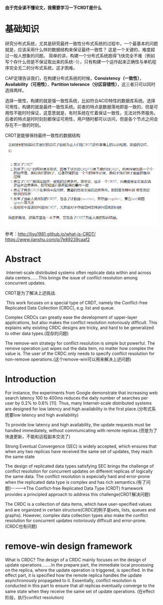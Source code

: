 **由于完全读不懂论文，我需要学习一下CRDT是什么**

# 基础知识

研究分布式系统，尤其是研究最终一致性分布式系统的过程中，一个最基本的问题就是，应该采用什么样的数据结构来保证最终一致性？ 这是一个关键的，难度超过一般人想象的问题。
简单的讲，构建一个分布式系统跑得飞快完全不难（例如写个存什么但是不保证取出来的系统:-)），只有构建一个运作起来正确性与单机程序完全无二的分布式系统，这才困难。

CAP定理告诉我们，在构建分布式系统的时候，**Consistency（一致性）**，**Availability（可用性）**，**Partition tolerance（分区容错性）**，这三者只可以同时选择两样。

选择一致性，构建的就是强一致性系统，比如符合ACID特性的数据库系统。选择可用性，构建的就是最终一致性系统。前者的特点是数据落地即是一致的，但是可用性不能时时保证，这意思就是，有时系统在忙着保证一致性，无法对外界服务。后者的特点是时时刻刻都保证可用性，用户随时都可以访问，但是各个节点之间会存在不一致的时刻。

CRDT是能够保持最终一致性的数据结构

![image-20200422145853856](image/image-20200422145853856.png)

参考：http://liyu1981.github.io/what-is-CRDT/
https://www.jianshu.com/p/7e89239caaf2

# Abstract

​	Internet-scale distributed systems often replicate data within and across data centers.......This brings the issue of conflict resolution among concurrent updates.

CRDT是为了解决上述挑战.

​	This work focuses on a special type of CRDT, namely the Conflict-free Replicated Data Collection (CRDC), e.g. list and queue.

Complex CRDCs can greatly ease the development of upper-layer applications, but also makes the conflict resolution notoriously difficult. This explains why existing CRDC designs are tricky, and hard to be generalized to other data types.(现存的问题)

The remove-win strategy for conflict resolution is simple but powerful. The remove operation just wipes out the data item, no matter how complex the value is. The user of the CRDC only needs to specify conflict resolution for non-remove operations.(这个remove-win可以用来解决上述问题)

# Introduction

For instance, the experiments from Google demonstrate that increasing web search latency 100 to 400ms reduces the daily number of searches per user by 0.2% to 0.6% [11]. Thus, many Internet-scale distributed systems are designed for low latency and high availability in the first place.(分布式系统要low latency and high availability)

To provide low latency and high availability, the update requests must be handled immediately, without communicating with remote replicas.(但是为了快速更新，不能和远程副本交流了)

Strong Eventual Convergence (SEC) is widely accepted, which ensures that when any two replicas have received the same set of updates, they reach the same state

The design of replicated data types satisfying SEC brings the challenge of conflict resolution for concurrent updates on different replicas of logically the same data. The conflict resolution is especially hard and error-prone when the replicated data type is complex and has rich semantics.(有了问题)----->The Conflict-free Replicated Data Type (CRDT) framework provides a principled approach to address this challenge(CRDT解决问题)

The CRDC is a collection of data items, which have user-specified values and are organized in certain structure(CRDC的例子是sets, lists, queues and graphs). However, complex data collection types also make the conflict resolution for concurrent updates notoriously difficult and error-prone.(CRDC也有问题)

# remove-win design framework

What is CRDC?
The design of a CRDC mainly focuses on the design of update operations........In the prepare part, the immediate local processing on the replica, where the update operation is triggered, is specified. In the effect part, it is specified how the remote replica handles the update asynchronously propagated to it. Essentially, conflict resolution is conducted in this part to ensure that all replicas eventually converge to the same state when they receive the same set of update operations. (在effect阶段，执行conflict resolution)



